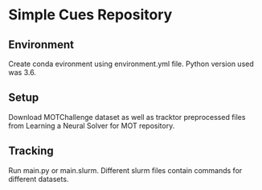 # Simple Cues Repository

## Environment
Create conda evironment using environment.yml file. Python version used was 3.6.

##  Setup 
Download MOTChallenge dataset as well as tracktor preprocessed files from Learning a Neural Solver for MOT repository.

## Tracking
Run main.py or main.slurm. Different slurm files contain commands for different datasets.